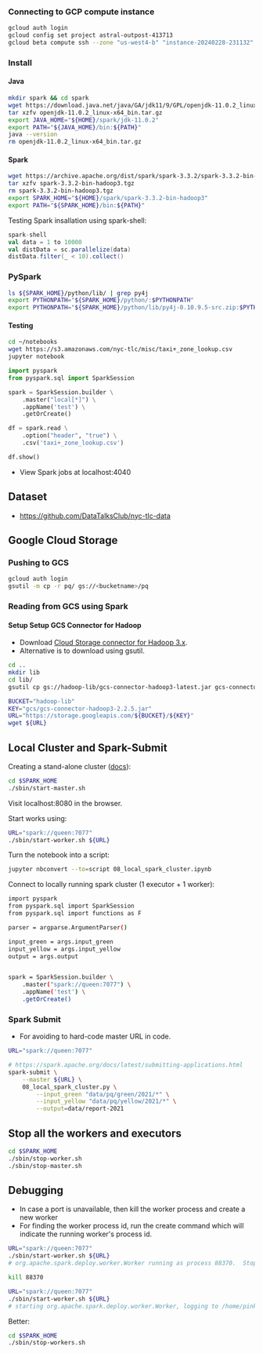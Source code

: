 
### Connecting to GCP compute instance
```bash
gcloud auth login
gcloud config set project astral-outpost-413713
gcloud beta compute ssh --zone "us-west4-b" "instance-20240228-231132"  --project "astral-outpost-413713"
```

### Install
#### Java
```bash
mkdir spark && cd spark
wget https://download.java.net/java/GA/jdk11/9/GPL/openjdk-11.0.2_linux-x64_bin.tar.gz
tar xzfv openjdk-11.0.2_linux-x64_bin.tar.gz
export JAVA_HOME="${HOME}/spark/jdk-11.0.2"
export PATH="${JAVA_HOME}/bin:${PATH}"
java --version
rm openjdk-11.0.2_linux-x64_bin.tar.gz
```

#### Spark
```bash
wget https://archive.apache.org/dist/spark/spark-3.3.2/spark-3.3.2-bin-hadoop3.tgz
tar xzfv spark-3.3.2-bin-hadoop3.tgz
rm spark-3.3.2-bin-hadoop3.tgz
export SPARK_HOME="${HOME}/spark/spark-3.3.2-bin-hadoop3"
export PATH="${SPARK_HOME}/bin:${PATH}"
```
Testing Spark insallation using spark-shell:
```scala
spark-shell
val data = 1 to 10000
val distData = sc.parallelize(data)
distData.filter(_ < 10).collect()
```

### PySpark
```bash
ls ${SPARK_HOME}/python/lib/ | grep py4j
export PYTHONPATH="${SPARK_HOME}/python/:$PYTHONPATH"
export PYTHONPATH="${SPARK_HOME}/python/lib/py4j-0.10.9.5-src.zip:$PYTHONPATH"
```

#### Testing
```bash
cd ~/notebooks
wget https://s3.amazonaws.com/nyc-tlc/misc/taxi+_zone_lookup.csv
jupyter notebook
```
```python
import pyspark
from pyspark.sql import SparkSession

spark = SparkSession.builder \
    .master("local[*]") \
    .appName('test') \
    .getOrCreate()

df = spark.read \
    .option("header", "true") \
    .csv('taxi+_zone_lookup.csv')

df.show()
```
- View Spark jobs at localhost:4040

## Dataset
- https://github.com/DataTalksClub/nyc-tlc-data


## Google Cloud Storage
### Pushing to GCS
```bash
gcloud auth login
gsutil -m cp -r pq/ gs://<bucketname>/pq
```

### Reading from GCS using Spark
#### Setup Setup GCS Connector for Hadoop
- Download [Cloud Storage connector for Hadoop 3.x](https://cloud.google.com/dataproc/docs/concepts/connectors/cloud-storage#non-clusters).
- Alternative is to download using gsutil.
```bash
cd ..
mkdir lib
cd lib/
gsutil cp gs://hadoop-lib/gcs-connector-hadoop3-latest.jar gcs-connector-hadoop3-latest.jar
```

```bash
BUCKET="hadoop-lib"
KEY="gcs/gcs-connector-hadoop3-2.2.5.jar"
URL="https://storage.googleapis.com/${BUCKET}/${KEY}"
wget ${URL}
```

## Local Cluster and Spark-Submit

Creating a stand-alone cluster ([docs](https://spark.apache.org/docs/latest/spark-standalone.html)):

```bash
cd $SPARK_HOME
./sbin/start-master.sh
```

Visit localhost:8080 in the browser.

Start works using:

```bash
URL="spark://queen:7077"
./sbin/start-worker.sh ${URL}
```

Turn the notebook into a script:

```bash
jupyter nbconvert --to=script 08_local_spark_cluster.ipynb
```


Connect to locally running spark cluster (1 executor + 1 worker):
```bash
import pyspark
from pyspark.sql import SparkSession
from pyspark.sql import functions as F

parser = argparse.ArgumentParser()

input_green = args.input_green
input_yellow = args.input_yellow
output = args.output


spark = SparkSession.builder \
    .master("spark://queen:7077") \
    .appName('test') \
    .getOrCreate()
```


### Spark Submit
- For avoiding to hard-code master URL in code.

```bash
URL="spark://queen:7077"

# https://spark.apache.org/docs/latest/submitting-applications.html
spark-submit \
    --master ${URL} \
    08_local_spark_cluster.py \
        --input_green "data/pq/green/2021/*" \
        --input_yellow "data/pq/yellow/2021/*" \
        --output=data/report-2021
```

## Stop all the workers and executors
```bash
cd $SPARK_HOME
./sbin/stop-worker.sh
./sbin/stop-master.sh
```

## Debugging
- In case a port is unavailable, then kill the worker process and create a new worker
- For finding the worker process id, run the create command which will indicate the running worker's process id.
```bash
URL="spark://queen:7077" 
./sbin/start-worker.sh ${URL}             
# org.apache.spark.deploy.worker.Worker running as process 88370.  Stop it first.

kill 88370

URL="spark://queen:7077" 
./sbin/start-worker.sh ${URL}
# starting org.apache.spark.deploy.worker.Worker, logging to /home/pinku/spark/spark-3.3.2-bin-hadoop3/logs/spark-pinku-org.apache.spark.deploy.worker.Worker-1-queen.out
```
Better:
```bash
cd $SPARK_HOME
./sbin/stop-workers.sh
```


